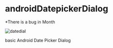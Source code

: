 # androidDatepickerDialog

*There is a bug in Month

![datedial](https://user-images.githubusercontent.com/15268903/44620726-4f71aa00-a8bb-11e8-836a-255e1bd357c1.gif)

basic Android Date Picker Dialog
